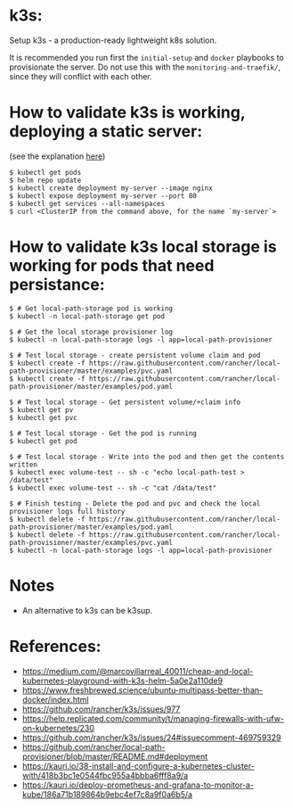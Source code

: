 # k3s:

Setup k3s - a production-ready lightweight k8s solution.

It is recommended you run first the `initial-setup` and `docker` playbooks to
provisionate the server. Do not use this with the `monitoring-and-traefik/`,
since they will conflict with each other.


# How to validate k3s is working, deploying a static server:
(see the explanation [here](https://fedoramagazine.org/kubernetes-on-fedora-iot-with-k3s/))

```
$ kubectl get pods
$ helm repo update
$ kubectl create deployment my-server --image nginx
$ kubectl expose deployment my-server --port 80
$ kubectl get services --all-namespaces
$ curl <ClusterIP from the command above, for the name `my-server`>
```

# How to validate k3s local storage is working for pods that need persistance:

```
$ # Get local-path-storage pod is working
$ kubectl -n local-path-storage get pod

$ # Get the local storage provisioner log
$ kubectl -n local-path-storage logs -l app=local-path-provisioner

$ # Test local storage - create persistent volume claim and pod
$ kubectl create -f https://raw.githubusercontent.com/rancher/local-path-provisioner/master/examples/pvc.yaml
$ kubectl create -f https://raw.githubusercontent.com/rancher/local-path-provisioner/master/examples/pod.yaml

$ # Test local storage - Get persistent volume/+claim info
$ kubectl get pv
$ kubectl get pvc

$ # Test local storage - Get the pod is running
$ kubectl get pod

$ # Test local storage - Write into the pod and then get the contents written
$ kubectl exec volume-test -- sh -c "echo local-path-test > /data/test"
$ kubectl exec volume-test -- sh -c "cat /data/test"

$ # Finish testing - Delete the pod and pvc and check the local provisioner logs full history
$ kubectl delete -f https://raw.githubusercontent.com/rancher/local-path-provisioner/master/examples/pod.yaml
$ kubectl delete -f https://raw.githubusercontent.com/rancher/local-path-provisioner/master/examples/pvc.yaml
$ kubectl -n local-path-storage logs -l app=local-path-provisioner
```

# Notes

- An alternative to k3s can be k3sup.


# References:

- <https://medium.com/@marcovillarreal_40011/cheap-and-local-kubernetes-playground-with-k3s-helm-5a0e2a110de9>
- <https://www.freshbrewed.science/ubuntu-multipass-better-than-docker/index.html>
- <https://github.com/rancher/k3s/issues/977>
- <https://help.replicated.com/community/t/managing-firewalls-with-ufw-on-kubernetes/230>
- <https://github.com/rancher/k3s/issues/24#issuecomment-469759329>
- <https://github.com/rancher/local-path-provisioner/blob/master/README.md#deployment>
- <https://kauri.io/38-install-and-configure-a-kubernetes-cluster-with/418b3bc1e0544fbc955a4bbba6fff8a9/a>
- <https://kauri.io/deploy-prometheus-and-grafana-to-monitor-a-kube/186a71b189864b9ebc4ef7c8a9f0a6b5/a>
